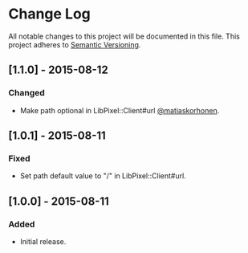 # Change Log
All notable changes to this project will be documented in this file.
This project adheres to [Semantic Versioning](http://semver.org/).

## [1.1.0] - 2015-08-12
### Changed
- Make path optional in LibPixel::Client#url [@matiaskorhonen](https://github.com/matiaskorhonen).

## [1.0.1] - 2015-08-11
### Fixed
- Set path default value to "/" in LibPixel::Client#url.

## [1.0.0] - 2015-08-11
### Added
- Initial release.
